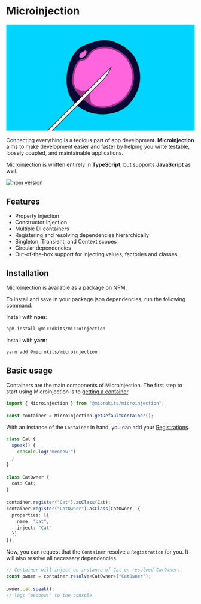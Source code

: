 # Microinjection

![Image of Microinjection](./docs/assets/logo.png)

Connecting everything is a tedious part of app development. <b>Microinjection</b> aims to make development easier and faster by helping you write testable, loosely coupled, and maintainable applications.

Microinjection is written entirely in <b>TypeScript</b>, but supports <b>JavaScript</b> as well.

[![npm version](https://badge.fury.io/js/%40microkits%2Fmicroinjection.svg)](https://badge.fury.io/js/%40microkits%2Fmicroinjection)

## Features

- Property Injection
- Constructor Injection
- Multiple DI containers
- Registering and resolving dependencies hierarchically
- Singleton, Transient, and Context scopes
- Circular dependencies
- Out-of-the-box support for injecting values, factories and classes.

## Installation

Microinjection is available as a package on NPM.

To install and save in your package.json dependencies, run the following command:

Install with **npm**:
```sh
npm install @microkits/microinjection
```

Install with **yarn**:
```sh
yarn add @microkits/microinjection
```

## Basic usage

Containers are the main components of Microinjection. The first step to start using Microinjection is to [getting a container](core-concepts/containers.md#getting-a-container).

```typescript
import { Microinjection } from "@microkits/microinjection";

const container = Microinjection.getDefaultContainer();
```

With an instance of the `Container` in hand, you can add your [Registrations](core-concepts/registrations.md).

```typescript
class Cat {
  speak() {
    console.log("meooow!")
  }
}

class CatOwner {
  cat: Cat;
}

container.register("Cat").asClass(Cat);
container.register("CatOwner").asClass(CatOwner, {
  properties: [{
    name: "cat",
    inject: "Cat"
  }]
});
```

Now, you can request that the `Container` resolve a `Registration` for you. It will also resolve all necessary dependencies.

```typescript
// Container will inject an instance of Cat on resolved CatOwner.
const owner = container.resolve<CatOwner>("CatOwner");

owner.cat.speak();
// logs "meooow!" to the console
```
